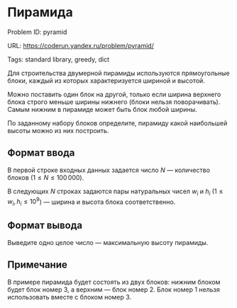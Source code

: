 # Пирамида

Problem ID: pyramid

URL: https://coderun.yandex.ru/problem/pyramid/

Tags: standard library, greedy, dict

Для строительства двумерной пирамиды используются прямоугольные блоки, каждый из которых характеризуется шириной и высотой.

Можно поставить один блок на другой, только если ширина верхнего блока строго меньше ширины нижнего (блоки нельзя поворачивать). Самым нижним в пирамиде может быть блок любой ширины.

По заданному набору блоков определите, пирамиду какой наибольшей высоты можно из них построить.


## Формат ввода

В первой строке входных данных задается число $N$ — количество блоков ($1 \le N \le 100\,000$).

В следующих $N$ строках задаются пары натуральных чисел $w_i$ и $h_i$ ($1 \le w_i, h_i \le 10^9$) — ширина и высота блока соответственно.


## Формат вывода

Выведите одно целое число — максимальную высоту пирамиды.


## Примечание

В примере пирамида будет состоять из двух блоков: нижним блоком будет блок номер 3, а верхним — блок номер 2. Блок номер 1 нельзя использовать вместе с блоком номер 3.

